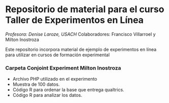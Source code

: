 # Repositorio de material para el curso Taller de Experimentos en Línea

*Profesora: Denise Laroze, USACH*
Colaboradores: Francisco Villarroel y Milton Inostroza

Este repositorio incorpora material de ejemplo de experimentos en línea para utilizar en cursos de formación experimental

### Carpeta Conjoint Experiment Milton Inostroza 

- Archivo PHP utilizado en el experimento
- Muestra de 100 datos.
- Código R  para ordenar la base que entrega qualtrics.
- Código R para analizar los datos.

